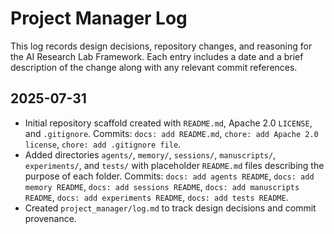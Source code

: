 # Project Manager Log

This log records design decisions, repository changes, and reasoning for the AI Research Lab Framework. Each entry includes a date and a brief description of the change along with any relevant commit references.

## 2025-07-31

- Initial repository scaffold created with `README.md`, Apache 2.0 `LICENSE`, and `.gitignore`. Commits: `docs: add README.md`, `chore: add Apache 2.0 license`, `chore: add .gitignore file`.
- Added directories `agents/`, `memory/`, `sessions/`, `manuscripts/`, `experiments/`, and `tests/` with placeholder `README.md` files describing the purpose of each folder. Commits: `docs: add agents README`, `docs: add memory README`, `docs: add sessions README`, `docs: add manuscripts README`, `docs: add experiments README`, `docs: add tests README`.
- Created `project_manager/log.md` to track design decisions and commit provenance.

